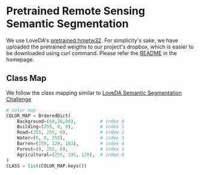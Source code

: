# Pretrained Remote Sensing Semantic Segmentation

We use LoveDA's [pretrained hrnetw32](https://drive.google.com/drive/folders/1xFn1d8a4Hv4il52hLCzjEy_TY31RdRtg?usp=sharing). For simplicity's sake, we have uploaded the pretrained weigths to our project's dropbox, which is easier to be downloaded using curl command. Please refer the [README](https://github.com/DoubleY-BEGC2024/RSGuidedDiffusion/tree/main#) in the homepage.

## Class Map

We follow the class mapping similar to [LoveDA Semantic Segmentation Challenge](https://github.com/Junjue-Wang/LoveDA/tree/master/Semantic_Segmentation)

```python
# color map
COLOR_MAP = OrderedDict(
    Background=(60,20,90),         # index 0
    Building=(255, 0, 0),          # index 1
    Road=(255, 255, 0),            # index 2
    Water=(0, 0, 255),             # index 3
    Barren=(159, 129, 183),        # index 4
    Forest=(0, 255, 0),            # index 5
    Agricultural=(255, 195, 128),  # index 6
)
CLASS = list(COLOR_MAP.keys())
```
